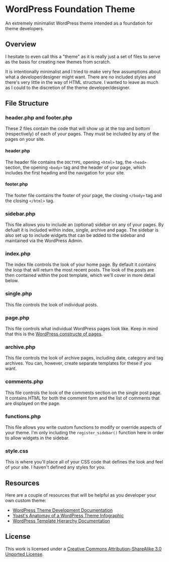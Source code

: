 # WordPress Foundation Theme

An extremely minimalist WordPress theme intended as a foundation for theme developers.

## Overview

I hesitate to even call this a "theme" as it is really just a set of files to serve as the basis for creating new themes from scratch.

It is intentionally minimalist and I tried to make very few assumptions about what a developer/designer might want. There are no included styles and there's very little in the way of HTML structure. I wanted to leave as much as I could to the discretion of the theme developer/designer.

## File Structure

### header.php and footer.php

These 2 files contain the code that will show up at the top and bottom (respectively) of each of your pages. They must be included by any of the pages on your site.

#### header.php

The header file contains the `DOCTYPE`, opening `<html>` tag, the `<head>` section, the opening `<body>` tag and the header of your page, which includes the first heading and the navigation for your site.

#### footer.php

The footer file contains the footer of your page, the closing `</body>` tag and the closing `</html>` tag.

### sidebar.php

This file allows you to include an (optional) sidebar on any of your pages. By defualt it is included within index, single, archive and page. The sidebar is also set up to include widgets that can be added to the sidebar and maintained via the WordPress Admin.

### index.php

The index file controls the look of your home page. By default it contains the loop that will return the most recent posts. The look of the posts are then contained within the post template, which we'll cover in more detail below.

### single.php

This file controls the look of individual posts.

### page.php

This file controls what individual WordPress pages look like. Keep in mind that this is the [WordPress constructe of pages](http://codex.wordpress.org/Pages).

### archive.php

This file controls the look of archive pages, including date, category and tag archives. You can, however, create separate templates for these if you want.

### comments.php

This file controls the look of the comments section on the single post page. It contains HTML for both the comment form and the list of comments that are displayed on the page.

### functions.php

This file allows you write custom functions to modify or override aspects of your theme. I'm only including the `register_sidebar()` function here in order to allow widgets in the sidebar.

### style.css

This is where you'll place all of your CSS code that defines the look and feel of your site. I haven't defined any styles for you.

## Resources

Here are a couple of resources that will be helpful as you developer your own custom theme:

- [WordPress Theme Development Documentation](http://codex.wordpress.org/Theme_Development)
- [Yoast's Anatomay of a WordPress Theme Infographic](http://yoast.com/wordpress-theme-anatomy/)
- [WordPress Template Hierarchy Documentation](http://codex.wordpress.org/Template_Hierarchy)

## License

This work is licensed under a [Creative Commons Attribution-ShareAlike 3.0 Unported License](http://creativecommons.org/licenses/by-sa/3.0/).
